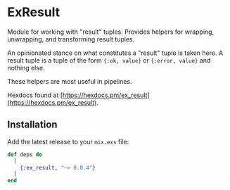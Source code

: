 # ExResult

Module for working with "result" tuples. Provides helpers for wrapping, unwrapping, and transforming result tuples.

An opinionated stance on what constitutes a "result" tuple is taken here. A result tuple is a tuple of the form `{:ok, value}` or `{:error, value}` and nothing else.

These helpers are most useful in pipelines.

Hexdocs found at
[https://hexdocs.pm/ex_result](https://hexdocs.pm/ex_result).

## Installation

Add the latest release to your `mix.exs` file:

```elixir
def deps do
  [
    {:ex_result, "~> 0.0.4"}
  ]
end
```

